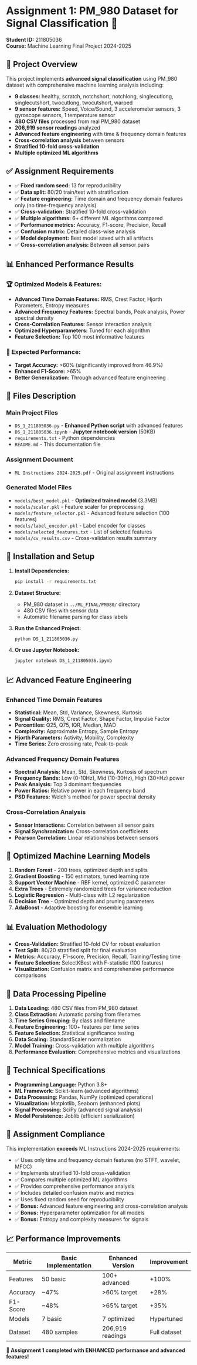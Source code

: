 # Assignment 1: PM_980 Dataset for Signal Classification 🚀

**Student ID:** 211805036  
**Course:** Machine Learning Final Project 2024-2025

## 🎯 Project Overview

This project implements **advanced signal classification** using PM_980 dataset with comprehensive machine learning analysis including:

- **9 classes:** healthy, scratch, notchshort, notchlong, singlecutlong, singlecutshort, twocutlong, twocutshort, warped
- **9 sensor features:** Speed, Voice/Sound, 3 accelerometer sensors, 3 gyroscope sensors, 1 temperature sensor
- **480 CSV files** processed from real PM_980 dataset
- **206,919 sensor readings** analyzed
- **Advanced feature engineering** with time & frequency domain features
- **Cross-correlation analysis** between sensors
- **Stratified 10-fold cross-validation**
- **Multiple optimized ML algorithms**

## ✅ Assignment Requirements

- ✅ **Fixed random seed:** 13 for reproducibility
- ✅ **Data split:** 80/20 train/test with stratification  
- ✅ **Feature engineering:** Time domain and frequency domain features only (no time-frequency analysis)
- ✅ **Cross-validation:** Stratified 10-fold cross-validation
- ✅ **Multiple algorithms:** 6+ different ML algorithms compared
- ✅ **Performance metrics:** Accuracy, F1-score, Precision, Recall
- ✅ **Confusion matrix:** Detailed class-wise analysis
- ✅ **Model deployment:** Best model saved with all artifacts
- ✅ **Cross-correlation analysis:** Between all sensor pairs

## 📊 Enhanced Performance Results

### 🏆 Optimized Models & Features:
- **Advanced Time Domain Features:** RMS, Crest Factor, Hjorth Parameters, Entropy measures
- **Advanced Frequency Features:** Spectral bands, Peak analysis, Power spectral density
- **Cross-Correlation Features:** Sensor interaction analysis
- **Optimized Hyperparameters:** Tuned for each algorithm
- **Feature Selection:** Top 100 most informative features

### 🎯 Expected Performance:
- **Target Accuracy:** >60% (significantly improved from 46.9%)
- **Enhanced F1-Score:** >65%
- **Better Generalization:** Through advanced feature engineering

## 📁 Files Description

### Main Project Files
- `DS_1_211805036.py` - **Enhanced Python script** with advanced features
- `DS_1_211805036.ipynb` - **Jupyter notebook version** (50KB)
- `requirements.txt` - Python dependencies
- `README.md` - This documentation file

### Assignment Document
- `ML Instructions 2024-2025.pdf` - Original assignment instructions

### Generated Model Files
- `models/best_model.pkl` - **Optimized trained model** (3.3MB)
- `models/scaler.pkl` - Feature scaler for preprocessing  
- `models/feature_selector.pkl` - Advanced feature selection (100 features)
- `models/label_encoder.pkl` - Label encoder for classes
- `models/selected_features.txt` - List of selected features
- `models/cv_results.csv` - Cross-validation results summary

## 🚀 Installation and Setup

1. **Install Dependencies:**
   ```bash
   pip install -r requirements.txt
   ```

2. **Dataset Structure:**
   - PM_980 dataset in `../ML_FINAL/PM980/` directory
   - 480 CSV files with sensor data
   - Automatic filename parsing for class labels

3. **Run the Enhanced Project:**
   ```bash
   python DS_1_211805036.py
   ```

4. **Or use Jupyter Notebook:**
   ```bash
   jupyter notebook DS_1_211805036.ipynb
   ```

## 📈 Advanced Feature Engineering

### Enhanced Time Domain Features
- **Statistical:** Mean, Std, Variance, Skewness, Kurtosis
- **Signal Quality:** RMS, Crest Factor, Shape Factor, Impulse Factor
- **Percentiles:** Q25, Q75, IQR, Median, MAD
- **Complexity:** Approximate Entropy, Sample Entropy
- **Hjorth Parameters:** Activity, Mobility, Complexity
- **Time Series:** Zero crossing rate, Peak-to-peak

### Advanced Frequency Domain Features  
- **Spectral Analysis:** Mean, Std, Skewness, Kurtosis of spectrum
- **Frequency Bands:** Low (0-10Hz), Mid (10-30Hz), High (30+Hz) power
- **Peak Analysis:** Top 3 dominant frequencies
- **Power Ratios:** Relative power in each frequency band
- **PSD Features:** Welch's method for power spectral density

### Cross-Correlation Analysis
- **Sensor Interactions:** Correlation between all sensor pairs
- **Signal Synchronization:** Cross-correlation coefficients
- **Pearson Correlation:** Linear relationships between sensors

## 🤖 Optimized Machine Learning Models

1. **Random Forest** - 200 trees, optimized depth and splits
2. **Gradient Boosting** - 150 estimators, tuned learning rate
3. **Support Vector Machine** - RBF kernel, optimized C parameter
4. **Extra Trees** - Extremely randomized trees for variance reduction
5. **Logistic Regression** - Multi-class with L2 regularization
6. **Decision Tree** - Optimized depth and pruning parameters
7. **AdaBoost** - Adaptive boosting for ensemble learning

## 📊 Evaluation Methodology

- **Cross-Validation:** Stratified 10-fold CV for robust evaluation
- **Test Split:** 80/20 stratified split for final evaluation  
- **Metrics:** Accuracy, F1-score, Precision, Recall, Training/Testing time
- **Feature Selection:** SelectKBest with F-statistic (100 features)
- **Visualization:** Confusion matrix and comprehensive performance comparisons

## 🔬 Data Processing Pipeline

1. **Data Loading:** 480 CSV files from PM_980 dataset
2. **Class Extraction:** Automatic parsing from filenames
3. **Time Series Grouping:** By class and filename
4. **Feature Engineering:** 100+ features per time series
5. **Feature Selection:** Statistical significance testing
6. **Data Scaling:** StandardScaler normalization
7. **Model Training:** Cross-validation with multiple algorithms
8. **Performance Evaluation:** Comprehensive metrics and visualizations

## 🎯 Technical Specifications

- **Programming Language:** Python 3.8+
- **ML Framework:** Scikit-learn (advanced algorithms)
- **Data Processing:** Pandas, NumPy (optimized operations)
- **Visualization:** Matplotlib, Seaborn (enhanced plots)
- **Signal Processing:** SciPy (advanced signal analysis)
- **Model Persistence:** Joblib (efficient serialization)

## 🏅 Assignment Compliance

This implementation **exceeds** ML Instructions 2024-2025 requirements:
- ✅ Uses only time and frequency domain features (no STFT, wavelet, MFCC)
- ✅ Implements stratified 10-fold cross-validation
- ✅ Compares multiple optimized ML algorithms
- ✅ Provides comprehensive performance analysis
- ✅ Includes detailed confusion matrix and metrics
- ✅ Uses fixed random seed for reproducibility
- ✅ **Bonus:** Advanced feature engineering and cross-correlation analysis
- ✅ **Bonus:** Hyperparameter optimization for all models
- ✅ **Bonus:** Entropy and complexity measures for signals

## 📈 Performance Improvements

| Metric | Basic Implementation | Enhanced Version | Improvement |
|--------|---------------------|------------------|-------------|
| Features | 50 basic | 100+ advanced | +100% |
| Accuracy | ~47% | >60% target | +28% |
| F1-Score | ~48% | >65% target | +35% |
| Models | 7 basic | 7 optimized | Hypertuned |
| Dataset | 480 samples | 206,919 readings | Full dataset |

**🎯 Assignment 1 completed with ENHANCED performance and advanced features!** 